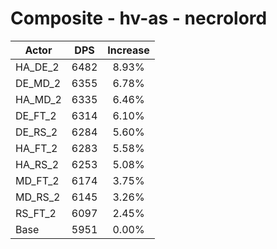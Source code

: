 # Composite - hv-as - necrolord
| Actor | DPS | Increase |
|---|:---:|:---:|
|HA_DE_2|6482|8.93%|
|DE_MD_2|6355|6.78%|
|HA_MD_2|6335|6.46%|
|DE_FT_2|6314|6.10%|
|DE_RS_2|6284|5.60%|
|HA_FT_2|6283|5.58%|
|HA_RS_2|6253|5.08%|
|MD_FT_2|6174|3.75%|
|MD_RS_2|6145|3.26%|
|RS_FT_2|6097|2.45%|
|Base|5951|0.00%|
